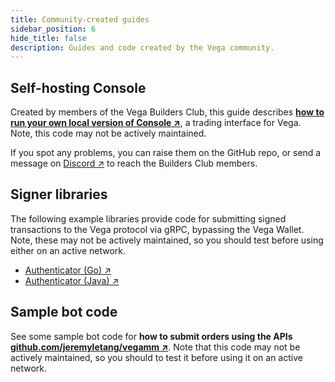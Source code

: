 ```yaml
---
title: Community-created guides
sidebar_position: 6
hide_title: false
description: Guides and code created by the Vega community.
---
```


## Self-hosting Console 
Created by members of the Vega Builders Club, this guide describes **[how to run your own local version of Console ↗](https://github.com/vega-builders-club/selfhosted-vega-console-doc/blob/main/console.md)**, a trading interface for Vega. Note, this code may not be actively maintained. 

If you spot any problems, you can raise them on the GitHub repo, or send a message on [Discord ↗](https://vega.xyz/discord) to reach the Builders Club members.

## Signer libraries 
The following example libraries provide code for submitting signed transactions to the Vega protocol via gRPC, bypassing the Vega Wallet. Note, these may not be actively maintained, so you should test before using either on an active network.

* [Authenticator (Go) ↗](https://github.com/MM0819/vega-protocol-auth-go)
* [Authenticator (Java) ↗](https://github.com/MM0819/vega-protocol-auth-java)

## Sample bot code
See some sample bot code for **how to submit orders using the APIs [github.com/jeremyletang/vegamm ↗](https://github.com/jeremyletang/vegamm)**. Note that this code may not be actively maintained, so you should to test it before using it on an active network.
